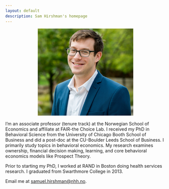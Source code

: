 ```yaml
---
layout: default
description: Sam Hirshman's homepage
---
```


<p align="center"><img src="public/sdh_headshot copy.jpg" alt="headshot" width="300" ></p>

I’m an associate professor (tenure track) at the Norwegian School of Economics and affiliate at FAIR-the Choice Lab. I received my PhD in Behavioral Science from the University of Chicago Booth School of Business and did a post-doc at the CU-Boulder Leeds School of Business. I primarily study topics in behavioral economics. My research examines ownership, financial decision making, learning, and core behavioral economics models like Prospect Theory. 

<p> Prior to starting my PhD, I worked at RAND in Boston doing health services research. I graduated from Swarthmore College in 2013. 

<p>
Email me at <a href="mailto:samuel.hirshman@nhh.no">samuel.hirshman@nhh.no</a>.

